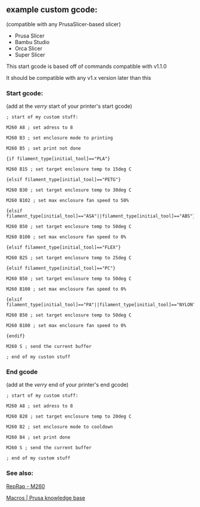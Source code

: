 ## example custom gcode:

(compatible with any PrusaSlicer-based slicer)
- Prusa Slicer
- Bambu Studio
- Orca Slicer
- Super Slicer

This start gcode is based off of commands compatible with v1.1.0

It should be compatible with any v1.x version later than this

### Start gcode:

(add at the *verry* start of your printer's start gcode)

```
; start of my custom stuff:

M260 A8 ; set adress to 8

M260 B3 ; set enclosure mode to printing

M260 B5 ; set print not done

{if filament_type[initial_tool]=="PLA"}

M260 B15 ; set target enclosure temp to 15deg C

{elsif filament_type[initial_tool]=="PETG"}

M260 B30 ; set target enclosure temp to 30deg C

M260 B102 ; set max enclosure fan speed to 50%

{elsif filament_type[initial_tool]=="ASA"||filament_type[initial_tool]=="ABS"}

M260 B50 ; set target enclosure temp to 50deg C

M260 B100 ; set max enclosure fan speed to 0%

{elsif filament_type[initial_tool]=="FLEX"}

M260 B25 ; set target enclosure temp to 25deg C

{elsif filament_type[initial_tool]=="PC"}

M260 B50 ; set target enclosure temp to 50deg C

M260 B100 ; set max enclosure fan speed to 0%

{elsif filament_type[initial_tool]=="PA"||filament_type[initial_tool]=="NYLON"}

M260 B50 ; set target enclosure temp to 50deg C

M260 B100 ; set max enclosure fan speed to 0%

{endif}

M260 S ; send the current buffer

; end of my custon stuff
```


### End gcode

(add at the *verry* end of your printer's end gcode)

```
; start of my custom stuff:

M260 A8 ; set adress to 8

M260 B20 ; set target enclosure temp to 20deg C

M260 B2 ; set enclosure mode to cooldown

M260 B4 ; set print done

M260 S ; send the current buffer

; end of my custom stuff
```

### See also:

[RepRap - M260](https://reprap.org/wiki/G-code#M260:_i2c_Send_Data)

[Macros | Prusa knowledge base](https://help.prusa3d.com/article/macros_1775)
